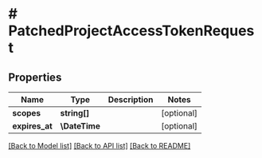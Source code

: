 # # PatchedProjectAccessTokenRequest

## Properties

Name | Type | Description | Notes
------------ | ------------- | ------------- | -------------
**scopes** | **string[]** |  | [optional]
**expires_at** | **\DateTime** |  | [optional]

[[Back to Model list]](../../README.md#models) [[Back to API list]](../../README.md#endpoints) [[Back to README]](../../README.md)
